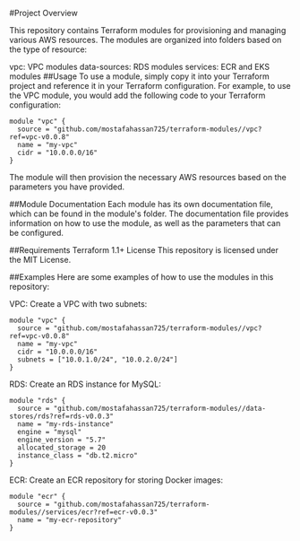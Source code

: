 #Project Overview

This repository contains Terraform modules for provisioning and managing various AWS resources. The modules are organized into folders based on the type of resource:

vpc: VPC modules
data-sources: RDS modules
services: ECR and EKS modules
##Usage
To use a module, simply copy it into your Terraform project and reference it in your Terraform configuration. For example, to use the VPC module, you would add the following code to your Terraform configuration:

```
module "vpc" {
  source = "github.com/mostafahassan725/terraform-modules//vpc?ref=vpc-v0.0.8"
  name = "my-vpc"
  cidr = "10.0.0.0/16"
}
```
The module will then provision the necessary AWS resources based on the parameters you have provided.

##Module Documentation
Each module has its own documentation file, which can be found in the module's folder. The documentation file provides information on how to use the module, as well as the parameters that can be configured.

##Requirements
Terraform 1.1+
License
This repository is licensed under the MIT License.

##Examples
Here are some examples of how to use the modules in this repository:

VPC:
Create a VPC with two subnets:
```
module "vpc" {
  source = "github.com/mostafahassan725/terraform-modules//vpc?ref=vpc-v0.0.8"
  name = "my-vpc"
  cidr = "10.0.0.0/16"
  subnets = ["10.0.1.0/24", "10.0.2.0/24"]
}
```

RDS:
Create an RDS instance for MySQL:
```
module "rds" {
  source = "github.com/mostafahassan725/terraform-modules//data-stores/rds?ref=rds-v0.0.3"
  name = "my-rds-instance"
  engine = "mysql"
  engine_version = "5.7"
  allocated_storage = 20
  instance_class = "db.t2.micro"
}
```

ECR:
Create an ECR repository for storing Docker images:
```
module "ecr" {
  source = "github.com/mostafahassan725/terraform-modules//services/ecr?ref=ecr-v0.0.3"
  name = "my-ecr-repository"
}
```


